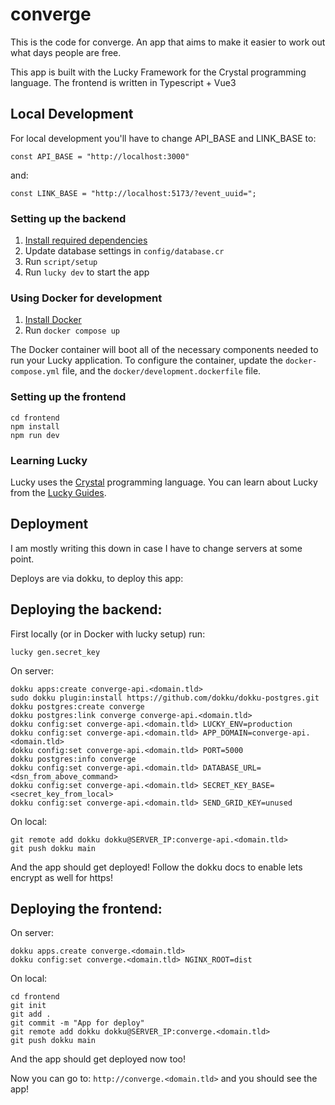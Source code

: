 # converge

This is the code for converge. An app that aims to make it easier to work out what days people are free.

This app is built with the Lucky Framework for the Crystal programming language.
The frontend is written in Typescript + Vue3

## Local Development

For local development you'll have to change API_BASE and LINK_BASE to:

```
const API_BASE = "http://localhost:3000"
```

and:

```
const LINK_BASE = "http://localhost:5173/?event_uuid=";
```

### Setting up the backend 

1. [Install required dependencies](https://luckyframework.org/guides/getting-started/installing#install-required-dependencies)
1. Update database settings in `config/database.cr`
1. Run `script/setup`
1. Run `lucky dev` to start the app

### Using Docker for development

1. [Install Docker](https://docs.docker.com/engine/install/)
1. Run `docker compose up`

The Docker container will boot all of the necessary components needed to run your Lucky application.
To configure the container, update the `docker-compose.yml` file, and the `docker/development.dockerfile` file.

### Setting up the frontend

```
cd frontend
npm install
npm run dev
```

### Learning Lucky

Lucky uses the [Crystal](https://crystal-lang.org) programming language. You can learn about Lucky from the [Lucky Guides](https://luckyframework.org/guides/getting-started/why-lucky).

## Deployment

I am mostly writing this down in case I have to change servers at some point.

Deploys are via dokku, to deploy this app:

## Deploying the backend:

First locally (or in Docker with lucky setup) run:

```
lucky gen.secret_key
```

On server:

```
dokku apps:create converge-api.<domain.tld>
sudo dokku plugin:install https://github.com/dokku/dokku-postgres.git
dokku postgres:create converge
dokku postgres:link converge converge-api.<domain.tld>
dokku config:set converge-api.<domain.tld> LUCKY_ENV=production
dokku config:set converge-api.<domain.tld> APP_DOMAIN=converge-api.<domain.tld>
dokku config:set converge-api.<domain.tld> PORT=5000
dokku postgres:info converge 
dokku config:set converge-api.<domain.tld> DATABASE_URL=<dsn_from_above_command>
dokku config:set converge-api.<domain.tld> SECRET_KEY_BASE=<secret_key_from_local>
dokku config:set converge-api.<domain.tld> SEND_GRID_KEY=unused
```

On local:

```
git remote add dokku dokku@SERVER_IP:converge-api.<domain.tld>
git push dokku main
```

And the app should get deployed!
Follow the dokku docs to enable lets encrypt as well for https!

## Deploying the frontend:

On server:

```
dokku apps.create converge.<domain.tld>
dokku config:set converge.<domain.tld> NGINX_ROOT=dist
```

On local:

```
cd frontend
git init
git add .
git commit -m "App for deploy"
git remote add dokku dokku@SERVER_IP:converge.<domain.tld>
git push dokku main
```

And the app should get deployed now too!

Now you can go to: `http://converge.<domain.tld>` and you should see the app!
